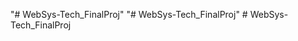 "# WebSys-Tech_FinalProj" 
"# WebSys-Tech_FinalProj" 
#   W e b S y s - T e c h _ F i n a l P r o j  
 